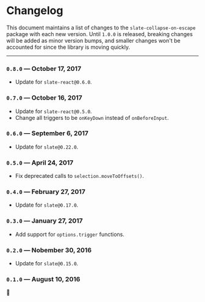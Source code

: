 
# Changelog

This document maintains a list of changes to the `slate-collapse-on-escape` package with each new version. Until `1.0.0` is released, breaking changes will be added as minor version bumps, and smaller changes won't be accounted for since the library is moving quickly.


---


### `0.8.0` — October 17, 2017

- Update for `slate-react@0.6.0`.

### `0.7.0` — October 16, 2017

- Update for `slate-react@0.5.0`.
- Change all triggers to be `onKeyDown` instead of `onBeforeInput`.

### `0.6.0` — September 6, 2017

- Update for `slate@0.22.0`.

### `0.5.0` — April 24, 2017

- Fix deprecated calls to `selection.moveToOffsets()`.

### `0.4.0` — February 27, 2017

- Update for `slate@0.17.0`.

### `0.3.0` — January 27, 2017

- Add support for `options.trigger` functions.

### `0.2.0` — Nobember 30, 2016

- Update for `slate@0.15.0`.

### `0.1.0` — August 10, 2016

:tada:

